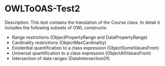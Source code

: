 # OWLToOAS-Test2

Description: This test contains the translation of the Course class. In detail it includes the following subsets of OWL constructs:

- Range restrictions (ObjectPropertyRange and DataPropertyRange)
- Cardinality restrictions (ObjectMaxCardinality)
- Existential quantification to a class expression (ObjectSomeValuesFrom)
- Universal quantification to a class expression (ObjectAllValuesFrom)
- Intersection of data ranges (DataIntersectionOf)
